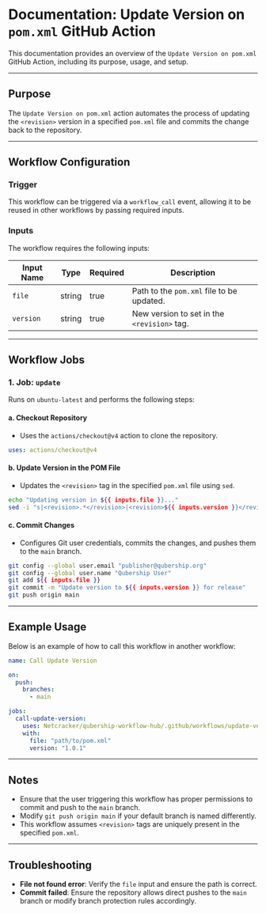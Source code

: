 # Documentation: Update Version on `pom.xml` GitHub Action

This documentation provides an overview of the `Update Version on pom.xml` GitHub Action, including its purpose, usage, and setup.

---

## Purpose

The `Update Version on pom.xml` action automates the process of updating the `<revision>` version in a specified `pom.xml` file and commits the change back to the repository.

---

## Workflow Configuration

### Trigger

This workflow can be triggered via a `workflow_call` event, allowing it to be reused in other workflows by passing required inputs.

### Inputs

The workflow requires the following inputs:

| Input Name | Type   | Required | Description                                    |
|------------|--------|----------|------------------------------------------------|
| `file`     | string | true     | Path to the `pom.xml` file to be updated.      |
| `version` | string | true     | New version to set in the `<revision>` tag.    |

---

## Workflow Jobs

### 1. **Job: `update`**

Runs on `ubuntu-latest` and performs the following steps:

#### a. **Checkout Repository**
   - Uses the `actions/checkout@v4` action to clone the repository.
   ```yaml
   uses: actions/checkout@v4
   ```

#### b. **Update Version in the POM File**
   - Updates the `<revision>` tag in the specified `pom.xml` file using `sed`.
   ```bash
   echo "Updating version in ${{ inputs.file }}..."
   sed -i "s|<revision>.*</revision>|<revision>${{ inputs.version }}</revision>|" ${{ inputs.file }}
   ```

#### c. **Commit Changes**
   - Configures Git user credentials, commits the changes, and pushes them to the `main` branch.
   ```bash
   git config --global user.email "publisher@qubership.org"
   git config --global user.name "Qubership User"
   git add ${{ inputs.file }}
   git commit -m "Update version to ${{ inputs.version }} for release"
   git push origin main
   ```

---

## Example Usage

Below is an example of how to call this workflow in another workflow:

```yaml
name: Call Update Version

on:
  push:
    branches:
      - main

jobs:
  call-update-version:
    uses: Netcracker/qubership-workflow-hub/.github/workflows/update-version.yml
    with:
      file: "path/to/pom.xml"
      version: "1.0.1"
```

---

## Notes

- Ensure that the user triggering this workflow has proper permissions to commit and push to the `main` branch.
- Modify `git push origin main` if your default branch is named differently.
- This workflow assumes `<revision>` tags are uniquely present in the specified `pom.xml`.

---

## Troubleshooting

- **File not found error**: Verify the `file` input and ensure the path is correct.
- **Commit failed**: Ensure the repository allows direct pushes to the `main` branch or modify branch protection rules accordingly.
